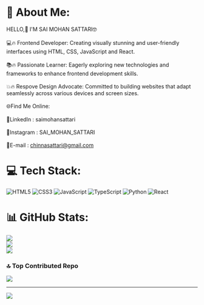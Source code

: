 # 💫 About Me:
HELLO,👋 I'M SAI MOHAN SATTARI🤓<br><br>💻🔥 Frontend Developer: Creating visually stunning and user-friendly interfaces using HTML, CSS, JavaScript and React.<br><br>📚🔥 Passionate Learner: Eagerly exploring new technologies and frameworks to enhance frontend development skills.<br><br>💥🔥 Respove Design Advocate: Committed to building websites that adapt seamlessly across various devices and screen sizes.<br><br>🌐Find Me Online:<br><br>💠LinkedIn : saimohansattari<br><br>💠Instagram : SAI_MOHAN_SATTARI<br><br>💠E-mail : chinnasattari@gmail.com


# 💻 Tech Stack:
![HTML5](https://img.shields.io/badge/html5-%23E34F26.svg?style=for-the-badge&logo=html5&logoColor=white) ![CSS3](https://img.shields.io/badge/css3-%231572B6.svg?style=for-the-badge&logo=css3&logoColor=white) ![JavaScript](https://img.shields.io/badge/javascript-%23323330.svg?style=for-the-badge&logo=javascript&logoColor=%23F7DF1E) ![TypeScript](https://img.shields.io/badge/typescript-%23007ACC.svg?style=for-the-badge&logo=typescript&logoColor=white) ![Python](https://img.shields.io/badge/python-3670A0?style=for-the-badge&logo=python&logoColor=ffdd54) ![React](https://img.shields.io/badge/react-%2320232a.svg?style=for-the-badge&logo=react&logoColor=%2361DAFB)
# 📊 GitHub Stats:
![](https://github-readme-stats.vercel.app/api?username=saimohansattari&theme=tokyonight&hide_border=false&include_all_commits=false&count_private=false)<br/>
![](https://github-readme-streak-stats.herokuapp.com/?user=saimohansattari&theme=tokyonight&hide_border=false)<br/>
![](https://github-readme-stats.vercel.app/api/top-langs/?username=saimohansattari&theme=tokyonight&hide_border=false&include_all_commits=false&count_private=false&layout=compact)

### 🔝 Top Contributed Repo
![](https://github-contributor-stats.vercel.app/api?username=saimohansattari&limit=5&theme=dark&combine_all_yearly_contributions=true)

---
[![](https://visitcount.itsvg.in/api?id=saimohansattari&icon=0&color=0)](https://visitcount.itsvg.in)

<!-- Proudly created with GPRM ( https://gprm.itsvg.in ) -->
